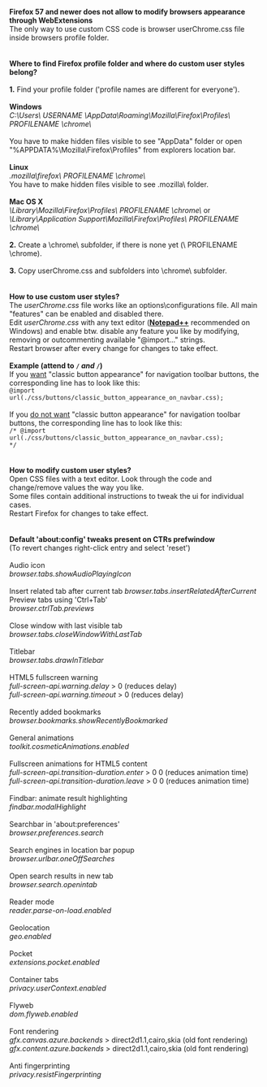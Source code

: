 <b>Firefox 57 and newer does not allow to modify browsers appearance through WebExtensions</b></br>
The only way to use custom CSS code is browser userChrome.css file inside browsers profile folder.</br>
</br>
</br>
<b>Where to find Firefox profile folder and where do custom user styles belong?</b></br>
</br>
<b>1.</b> Find your profile folder ('profile names are different for everyone').</br>
</br>
<b>Windows</b></br>
<i> C:\Users\ USERNAME \AppData\Roaming\Mozilla\Firefox\Profiles\ PROFILENAME \chrome\ </i></br>
</br>
You have to make hidden files visible to see "AppData" folder or open "%APPDATA%\Mozilla\Firefox\Profiles\" from explorers location bar.</br>
</br>
<b>Linux</b></br>
<i> \.mozilla\firefox\ PROFILENAME \chrome\ </i></br>
You have to make hidden files visible to see \.mozilla\ folder.</br>
</br>
<b>Mac OS X</b></br>
<i> \Library\Mozilla\Firefox\Profiles\ PROFILENAME \chrome\ </i> or</br>
<i> \Library\Application Support\Mozilla\Firefox\Profiles\ PROFILENAME \chrome\ </i></br>
</br>
<b>2.</b> Create a \chrome\ subfolder, if there is none yet (\ PROFILENAME \chrome\).</br>
</br>
<b>3.</b> Copy userChrome.css and subfolders into \chrome\ subfolder.</br>
</br>
</br>
<b>How to use custom user styles?</b></br>
The <i>userChrome.css</i> file works like an options\configurations file. All main "features" can be enabled and disabled there.</br>
Edit <i>userChrome.css</i> with any text editor (<b><a href=https://notepad-plus-plus.org/download/>Notepad++</a></b> recommended on Windows) and enable btw. disable any feature you like by modifying, removing or outcommenting available "@import..." strings.</br>
Restart browser after every change for changes to take effect.</br>
</br>
<b>Example (attend to <code>/*</code> and <code>*/</code>)</b></br>
If you <u>want</u> "classic button appearance" for navigation toolbar buttons, the corresponding line has to look like this:</br>
<code>@import url(./css/buttons/classic_button_appearance_on_navbar.css);</code></br>
</br>
If you <u>do not want</u> "classic button appearance" for navigation toolbar buttons, the corresponding line has to look like this:</br>
<code>/* @import url(./css/buttons/classic_button_appearance_on_navbar.css); */</code></br>
</br>
</br>
<b>How to modify custom user styles?</b></br>
Open CSS files with a text editor. Look through the code and change/remove values the way you like.</br>
Some files contain additional instructions to tweak the ui for individual cases.</br>
Restart Firefox for changes to take effect.</br>
</br>
</br>
<b>Default 'about:config' tweaks present on CTRs prefwindow</b></br>
(To revert changes right-click entry and select 'reset')</br>
</br>
Audio icon</br>
<i>browser.tabs.showAudioPlayingIcon</i></br>
</br>
Insert related tab after current tab
<i>browser.tabs.insertRelatedAfterCurrent</i>
</br>
Preview tabs using 'Ctrl+Tab'</br>
<i>browser.ctrlTab.previews</i></br>
</br>
Close window with last visible tab</br>
<i>browser.tabs.closeWindowWithLastTab</i></br>
</br>
Titlebar</br>
<i>browser.tabs.drawInTitlebar</i></br>
</br>
HTML5 fullscreen warning</br>
<i>full-screen-api.warning.delay</i> > 0 (reduces delay)</br>
<i>full-screen-api.warning.timeout</i> > 0 (reduces delay)</br>
</br>
Recently added bookmarks</br>
<i>browser.bookmarks.showRecentlyBookmarked</i></br>
</br>
General animations</br>
<i>toolkit.cosmeticAnimations.enabled</i></br>
</br>
Fullscreen animations for HTML5 content</br>
<i>full-screen-api.transition-duration.enter</i> > 0 0 (reduces animation time)</br>
<i>full-screen-api.transition-duration.leave</i> > 0 0 (reduces animation time)</br>
</br>
Findbar: animate result highlighting</br>
<i>findbar.modalHighlight</i></br>
</br>
Searchbar in 'about:preferences'</br>
<i>browser.preferences.search</i></br>
</br>
Search engines in location bar popup</br>
<i>browser.urlbar.oneOffSearches</i></br>
</br>
Open search results in new tab</br>
<i>browser.search.openintab</i></br>
</br>
Reader mode</br>
<i>reader.parse-on-load.enabled</i></br>
</br>
Geolocation</br>
<i>geo.enabled</i></br>
</br>
Pocket</br>
<i>extensions.pocket.enabled</i></br>
</br>
Container tabs</br>
<i>privacy.userContext.enabled</i></br>
</br>
Flyweb</br>
<i>dom.flyweb.enabled</i></br>
</br>
Font rendering</br>
<i>gfx.canvas.azure.backends</i> > direct2d1.1,cairo,skia (old font rendering)</br>
<i>gfx.content.azure.backends</i> > direct2d1.1,cairo,skia (old font rendering)</br>
</br>
Anti fingerprinting</br>
<i>privacy.resistFingerprinting</i></br>



